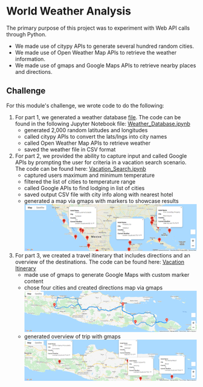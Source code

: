 # World Weather Analysis
The primary purpose of this project was to experiment with Web API calls through Python.
- We made use of citypy APIs to generate several hundred random cities.
- We made use of Open Weather Map APIs to retrieve the weather information.
- We made use of gmaps and Google Maps APIs to retrieve nearby places and directions.

## Challenge
For this module's challenge, we wrote code to do the following:
1. For part 1, we generated a weather database [file](https://github.com/haldud/world-weather-analysis/blob/790aa97f117a15da919d4edf083e8fe88d869e80/Weather_Database/WeatherPy_Database.csv). The code can be found in the following Jupyter Notebook file: [Weather_Database.ipynb](https://github.com/haldud/world-weather-analysis/blob/790aa97f117a15da919d4edf083e8fe88d869e80/Weather_Database/Weather_Database.ipynb)
    - generated 2,000 random latitudes and longitudes
    - called citypy APIs to convert the lats/lngs into city names
    - called Open Weather Map APIs to retrieve weather
    - saved the weather file in CSV format
2. For part 2, we provided the ability to capture input and called Google APIs by prompting the user for criteria in a vacation search scenario. The code can be found here: [Vacation_Search.ipynb](https://github.com/haldud/world-weather-analysis/blob/790aa97f117a15da919d4edf083e8fe88d869e80/Vacation_Search/Vacation_Search.ipynb)
    - captured users maximum and minimum temperature
    - filtered the list of cities to temperature range
    - called Google APIs to find lodging in list of cities
    - saved output CSV file with city info along with nearest hotel
    - generated a map via gmaps with markers to showcase results
      ![Cities](https://github.com/haldud/world-weather-analysis/blob/790aa97f117a15da919d4edf083e8fe88d869e80/Vacation_Search/WeatherPy_vacation_map.png)
3. For part 3, we created a travel itinerary that includes directions and an overview of the destinations. The code can be found here: [Vacation Itinerary](https://github.com/haldud/world-weather-analysis/blob/790aa97f117a15da919d4edf083e8fe88d869e80/Vacation_Itinerary/Vacation_Itinerary.ipynb)
    - made use of gmaps to generate Google Maps with custom marker content
    - chose four cities and created directions map via gmaps
      ![Directions](https://github.com/haldud/world-weather-analysis/blob/790aa97f117a15da919d4edf083e8fe88d869e80/Vacation_Itinerary/WeatherPy_travel_map.png)
    - generated overview of trip with gmaps
      ![Overview](https://github.com/haldud/world-weather-analysis/blob/790aa97f117a15da919d4edf083e8fe88d869e80/Vacation_Itinerary/WeatherPy_travel_map_markers.png)

